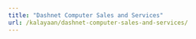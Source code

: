 ```yaml
---
title: "Dashnet Computer Sales and Services"
url: /kalayaan/dashnet-computer-sales-and-services/
---
```

